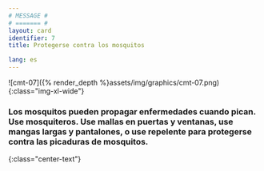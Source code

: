 ```yaml
---
# MESSAGE #
# ======= #
layout: card
identifier: 7
title: Protegerse contra los mosquitos

lang: es
---
```


![cmt-07]({% render_depth %}assets/img/graphics/cmt-07.png){:class="img-xl-wide"}

### Los mosquitos pueden propagar enfermedades cuando pican. Use mosquiteros. Use mallas en puertas y ventanas, use mangas largas y pantalones, o use repelente para protegerse contra las picaduras de mosquitos.
{:class="center-text"}